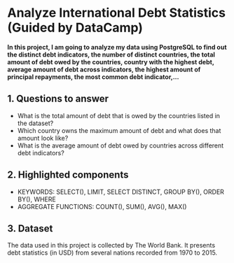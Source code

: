 # Analyze International Debt Statistics (Guided by DataCamp)
**In this project, I am going to analyze my data using PostgreSQL to find out the distinct debt indicators, the number of distinct countries, the total amount of debt owed by the countries, country with the highest debt, average amount of debt across indicators, the highest amount of principal repayments, the most common debt indicator,...**

## 1. Questions to answer
- What is the total amount of debt that is owed by the countries listed in the dataset?
- Which country owns the maximum amount of debt and what does that amount look like?
- What is the average amount of debt owed by countries across different debt indicators?

## 2. Highlighted components 
- KEYWORDS: SELECT(), LIMIT, SELECT DISTINCT, GROUP BY(), ORDER BY(), WHERE
- AGGREGATE FUNCTIONS: COUNT(), SUM(), AVG(), MAX()

## 3. Dataset
The data used in this project is collected by The World Bank. It presents debt statistics (in USD) from several nations recorded from 1970 to 2015. 







